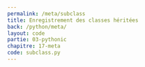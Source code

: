 ```yaml
---
permalink: /meta/subclass
title: Enregistrement des classes héritées
back: /python/meta/
layout: code
partie: 03-pythonic
chapitre: 17-meta
code: subclass.py
---
```


